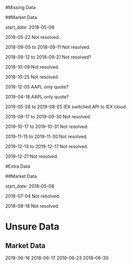 #Missing Data

##Market Data

start_date: 2018-05-08

2018-05-22
Not resolved.

2018-09-05 to 2018-09-11
Not resolved.

2018-09-12 to 2018-09-21
Not resolved?

2018-10-09
Not resolved.

2018-10-25
Not resolved.

2018-12-05
AAPL only quote?

2019-04-18
AAPL only quote?

2019-05-28 to 2019-08-25
IEX switched API to IEX cloud

2019-09-17 to 2019-09-30
Not resolved.

2019-10-17 to 2019-10-31
Not resolved.

2019-11-15 to 2019-11-30
Not resolved.

2019-12-13 to 2019-12-17
Not resolved.

2019-12-21
Not resolved.

#Extra Data

##Market Data

start_date: 2018-05-08

2018-07-04
Not resolved.

2018-08-18
Not resolved.


# Unsure Data

## Market Data

2018-06-16
2018-06-17
2018-06-23
2018-06-30